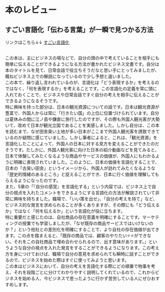 # 本のレビュー
## **すごい言語化**「伝わる言葉」が一瞬で見つかる方法
リンクはこちら↓↓
[すごい言語化](https://amzn.asia/d/81UqcTR)<br>

<br>この本は、主にビジネスの場などで、自分の頭の中で考えていることを相手にも簡単に伝えることができるようになる方法が書かれたビジネス文書です。自分は本のタイトルを見て、日常会話で役立ちそうだなと思い手にとってみましたが、概ねビジネス上での解説になっているので少し予想と違いました。
<br>この本で、繰り返し言われているのが、言語化は「どう表現するか」を考えるのではなく、「何を表現するか」を考えることです。この言語化の定義を常に頭に入れておくことで、ビジネスや日常会話ですぐ自分の考えを相手に伝えることができるようになるそうです。
<br>特に興味を持った部分は、日本の観光資源についての話です。日本は観光資源が豊富で、外国人からは常に「行きたい国」の上位に位置づけられています。自分は夏休みの間に江ノ島や鎌倉に旅行したのですが、その際も外国人観光客が大勢いて、改めて日本が観光立国であることを実感しました。しかし自分は、この本を読むまで、なぜ田舎臭い土地が多い日本がここまで外国人観光客を誘致できているのか疑問に感じていました。しかし筆者によると、これは、「観光資源」を言語化したことによって、外国人の日本に対する見方を変えることができたのだそうです。たしかに、外国人観光客に向けた日本の紹介動画などを見てみると、日本で体験してみたくなるような商品やサービスの価値が、外国人にもわかるように明確に表現されていました。このように、日本の価値を言語化することで、日本の「古臭い田舎」というイメージから、外国人が訪れてみたくなるような「歴史的情緒のあるところ」と捉えることができ、日本に行く価値を理解してもらえるようになったのです。
<br>また、5章の「『自分の感覚』を言語化する」という内容では、ビジネス上で自分の視点を入れたコメントをできるようにする言語化の方法が解説されていて非常に興味を持ちました。職場で、「いい策を出せ」、「自分の考えを持て」など、ビジネス的な発言を求められることが多くありますが、その際にも「どう伝えるか」ではなく「何を伝えるか」という言語化が役に立ちます。
<br>特に重要だと感じたのは、自社商品の存在意義を明確にすることです。マーケティングの授業でも学習しましたが、「なぜ既存の商品サービスではいけないのか？」という他社との差別化を明確にすることで、より自社の存在価値が出てきます。この点を踏まえると、「既存の商品では、顧客のやりたい⚪︎⚪︎ができない。それをこの自社商品で埋め合わせられるので、出す意味があります。」というような自分の視点を入れた発言をすることができるようになります。この考え方を身につけておけば、職場で自分の意見を求められても瞬時に話すことができるので、ビジネスを始めた際はすぐに使ってみようと思います。
<br>この本はビジネスにおいて、自分の考えを言語化する際にどの順番で物事を考え、それを段階ごとに分けてわかりやすく説明してくれているので、これからビジネスを始める人、今ビジネスで思ったように行かず苦労している人にぜひおすすめします。